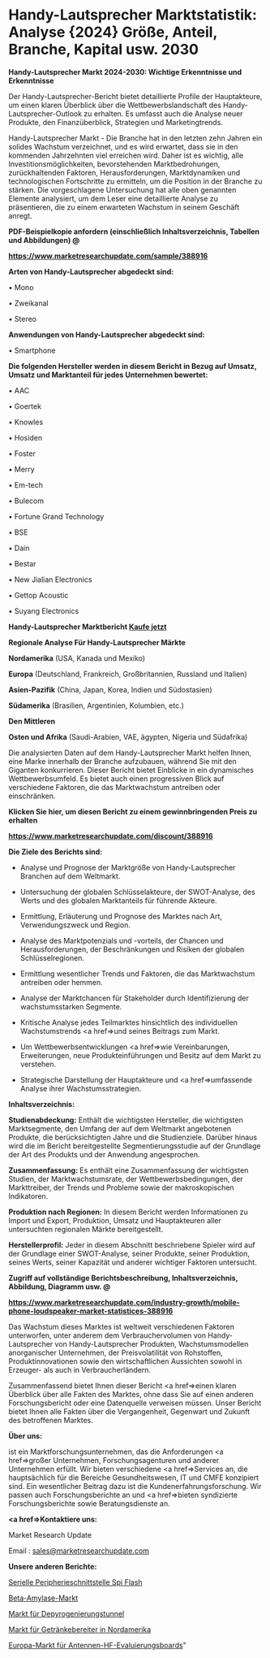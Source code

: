 # Handy-Lautsprecher Marktstatistik: Analyse {2024} Größe, Anteil, Branche, Kapital usw. 2030

<strong>Handy-Lautsprecher Markt 2024-2030: Wichtige Erkenntnisse und Erkenntnisse</strong>

Der Handy-Lautsprecher-Bericht bietet detaillierte Profile der Hauptakteure, um einen klaren Überblick über die Wettbewerbslandschaft des Handy-Lautsprecher-Outlook zu erhalten. Es umfasst auch die Analyse neuer Produkte, den Finanzüberblick, Strategien und Marketingtrends.

Handy-Lautsprecher Markt - Die Branche hat in den letzten zehn Jahren ein solides Wachstum verzeichnet, und es wird erwartet, dass sie in den kommenden Jahrzehnten viel erreichen wird. Daher ist es wichtig, alle Investitionsmöglichkeiten, bevorstehenden Marktbedrohungen, zurückhaltenden Faktoren, Herausforderungen, Marktdynamiken und technologischen Fortschritte zu ermitteln, um die Position in der Branche zu stärken. Die vorgeschlagene Untersuchung hat alle oben genannten Elemente analysiert, um dem Leser eine detaillierte Analyse zu präsentieren, die zu einem erwarteten Wachstum in seinem Geschäft anregt.



<strong><b>PDF-Beispielkopie anfordern (einschließlich Inhaltsverzeichnis, Tabellen und Abbildungen) @ </b></strong>

<strong><a href=https://www.marketresearchupdate.com/sample/388916>

<strong>https://www.marketresearchupdate.com/sample/388916</u></a></strong></strong>



<strong>Arten von Handy-Lautsprecher abgedeckt sind:</strong>

• Mono

• Zweikanal

• Stereo



<strong>Anwendungen von Handy-Lautsprecher abgedeckt sind:</strong>

• Smartphone



<strong>Die folgenden Hersteller werden in diesem Bericht in Bezug auf Umsatz, Umsatz und Marktanteil für jedes Unternehmen bewertet:</strong>

• AAC

• Goertek

• Knowles

• Hosiden

• Foster

• Merry

• Em-tech

• Bulecom

• Fortune Grand Technology

• BSE

• Dain

• Bestar

• New Jialian Electronics

• Gettop Acoustic

• Suyang Electronics



<strong>Handy-Lautsprecher Marktbericht <a href=https://www.marketresearchupdate.com/buynow/388916>Kaufe jetzt</a></strong>



<strong>Regionale Analyse Für Handy-Lautsprecher Märkte</strong>



<strong>Nordamerika</strong> (USA, Kanada und Mexiko)



<strong>Europa</strong> (Deutschland, Frankreich, Großbritannien, Russland und Italien)



<strong>Asien-Pazifik</strong> (China, Japan, Korea, Indien und Südostasien)



<strong>Südamerika</strong> (Brasilien, Argentinien, Kolumbien, etc.)



<strong>Den Mittleren</strong> 

<strong>Osten und Afrika</strong> (Saudi-Arabien, VAE, ägypten, Nigeria und Südafrika)

Die analysierten Daten auf dem Handy-Lautsprecher Markt helfen Ihnen, eine Marke innerhalb der Branche aufzubauen, während Sie mit den Giganten konkurrieren. Dieser Bericht bietet Einblicke in ein dynamisches Wettbewerbsumfeld. Es bietet auch einen progressiven Blick auf verschiedene Faktoren, die das Marktwachstum antreiben oder einschränken.



<strong>Klicken Sie hier, um diesen Bericht zu einem gewinnbringenden Preis zu erhalten
</strong>

<strong><a href=https://www.marketresearchupdate.com/discount/388916>https://www.marketresearchupdate.com/discount/388916</b></u></strong></a>



<strong>Die Ziele des Berichts sind:</strong>

- Analyse und Prognose der Marktgröße von Handy-Lautsprecher Branchen auf dem Weltmarkt.

- Untersuchung der globalen Schlüsselakteure, der SWOT-Analyse, des Werts und des globalen Marktanteils für führende Akteure.

- Ermittlung, Erläuterung und Prognose des Marktes nach Art, Verwendungszweck und Region.

- Analyse des Marktpotenzials und -vorteils, der Chancen und Herausforderungen, der Beschränkungen und Risiken der globalen Schlüsselregionen.

- Ermittlung wesentlicher Trends und Faktoren, die das Marktwachstum antreiben oder hemmen.

- Analyse der Marktchancen für Stakeholder durch Identifizierung der wachstumsstarken Segmente.

- Kritische Analyse jedes Teilmarktes hinsichtlich des individuellen Wachstumstrends <a href=>und</a> seines Beitrags zum Markt.

- Um Wettbewerbsentwicklungen <a href=>wie</a> Vereinbarungen, Erweiterungen, neue Produkteinführungen und Besitz auf dem Markt zu verstehen.

- Strategische Darstellung der Hauptakteure und <a href=>umfas</a>sende Analyse ihrer Wachstumsstrategien.



<strong>Inhaltsverzeichnis:</strong>



<strong>Studienabdeckung:</strong> Enthält die wichtigsten Hersteller, die wichtigsten Marktsegmente, den Umfang der auf dem Weltmarkt angebotenen Produkte, die berücksichtigten Jahre und die Studienziele. Darüber hinaus wird die im Bericht bereitgestellte Segmentierungsstudie auf der Grundlage der Art des Produkts und der Anwendung angesprochen.



<strong>Zusammenfassung:</strong> Es enthält eine Zusammenfassung der wichtigsten Studien, der Marktwachstumsrate, der Wettbewerbsbedingungen, der Markttreiber, der Trends und Probleme sowie der makroskopischen Indikatoren.



<strong>Produktion nach Regionen:</strong> In diesem Bericht werden Informationen zu Import und Export, Produktion, Umsatz und Hauptakteuren aller untersuchten regionalen Märkte bereitgestellt.



<strong>Herstellerprofil:</strong> Jeder in diesem Abschnitt beschriebene Spieler wird auf der Grundlage einer SWOT-Analyse, seiner Produkte, seiner Produktion, seines Werts, seiner Kapazität und anderer wichtiger Faktoren untersucht.



<strong><b>Zugriff auf vollständige Berichtsbeschreibung, Inhaltsverzeichnis, Abbildung, Diagramm usw. @ </b></strong>

<strong><a href=https://www.marketresearchupdate.com/industry-growth/mobile-phone-loudspeaker-market-statistices-388916>https://www.marketresearchupdate.com/industry-growth/mobile-phone-loudspeaker-market-statistices-388916</a></strong>

Das Wachstum dieses Marktes ist weltweit verschiedenen Faktoren unterworfen, unter anderem dem Verbrauchervolumen von Handy-Lautsprecher von Handy-Lautsprecher Produkten, Wachstumsmodellen anorganischer Unternehmen, der Preisvolatilität von Rohstoffen, Produktinnovationen sowie den wirtschaftlichen Aussichten sowohl in Erzeuger- als auch in Verbraucherländern.

Zusammenfassend bietet Ihnen dieser Bericht <a href=>einen</a> klaren Überblick über alle Fakten des Marktes, ohne dass Sie auf einen anderen Forschungsbericht oder eine Datenquelle verweisen müssen. Unser Bericht bietet Ihnen alle Fakten über die Vergangenheit, Gegenwart und Zukunft des betroffenen Marktes.



<strong>Über uns:</strong>

 ist ein Marktforschungsunternehmen, das die Anforderungen <a href=>großer</a> Unternehmen, Forschungsagenturen und anderer Unternehmen erfüllt. Wir bieten verschiedene <a href=>Services</a> an, die hauptsächlich für die Bereiche Gesundheitswesen, IT und CMFE konzipiert sind. Ein wesentlicher Beitrag dazu ist die Kundenerfahrungsforschung. Wir passen auch Forschungsberichte an und <a href=>bieten</a> syndizierte Forschungsberichte sowie Beratungsdienste an.



<strong><a href=>Kontaktiere uns:</a></strong>

Market Research Update

Email : sales@marketresearchupdate.com



<strong>Unsere anderen Berichte:</strong>

<a href=https://www.linkedin.com/pulse/serial-peripheral-interface-spi-flash>Serielle Peripherieschnittstelle Spi Flash</a>

<a href=https://www.linkedin.com/pulse/beta-amylase-market-research-report>Beta-Amylase-Markt</a>

<a href=https://www.linkedin.com/pulse/depyrogenation-tunnels-market-size-trends-consumption>Markt für Depyrogenierungstunnel</a>

<a href=https://www.linkedin.com/pulse/north-america-soda-makers-market-2023-data-analysis>Markt für Getränkebereiter in Nordamerika</a>

<a href=https://www.linkedin.com/pulse/europe-antenna-rf-evaluation-boards-market-new-report>Europa-Markt für Antennen-HF-Evaluierungsboards</a>"

